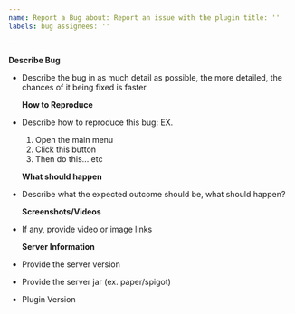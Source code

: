 ```yaml
---
name: Report a Bug about: Report an issue with the plugin title: ''
labels: bug assignees: ''

---
```


**Describe Bug**

- Describe the bug in as much detail as possible, the more detailed, the chances of it being fixed is faster

  **How to Reproduce**
- Describe how to reproduce this bug: EX.
    1. Open the main menu
    2. Click this button
    3. Then do this... etc

  **What should happen**
- Describe what the expected outcome should be, what should happen?

  **Screenshots/Videos**
- If any, provide video or image links

  **Server Information**
- Provide the server version
- Provide the server jar (ex. paper/spigot)
- Plugin Version